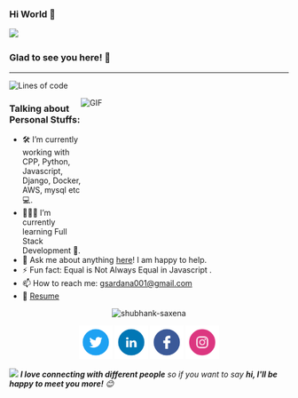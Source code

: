 ### Hi World 👋  
<img src="https://user-images.githubusercontent.com/31731827/88534938-b1e30000-d026-11ea-81f8-cc597f0e2a89.gif" width="100">


<!--
**GouravSardana/GouravSardana** is a ✨ _special_ ✨ repository because its `README.md` (this file) appears on your GitHub profile.

Here are some ideas to get you started:

- 🔭 I’m currently working on ...
- 🌱 I’m currently learning ...
- 👯 I’m looking to collaborate on ...
- 🤔 I’m looking for help with ...
- 💬 Ask me about ...
- 📫 How to reach me: ...
- 😄 Pronouns: ...
- ⚡ Fun fact: ...
-->


### Glad to see you here! 🤩 


---
<!--START_SECTION:waka-->
![Lines of code](https://img.shields.io/badge/From%20Hello%20World%20I've%20written-1266686%20Lines%20of%20code-blue)



<img align="right" height="250" width="375" alt="GIF" src="https://user-images.githubusercontent.com/31731827/88533334-c40f6f00-d023-11ea-8450-66fbc7f2557d.gif" />

### Talking about Personal Stuffs:
- 🛠 I’m currently working with CPP, Python, Javascript, Django, Docker, AWS, mysql etc 💻.
- 👨🏻‍💻 I’m currently learning Full Stack Development 🚀.
- 💬 Ask me about anything [here](https://github.com/GouravSardana/GouravSardana/issues/1)! I am happy to help.
- ⚡ Fun fact: Equal is Not Always Equal in Javascript  .
- 📫 How to reach me: gsardana001@gmail.com
- 📝 [Resume](https://github.com/GouravSardana/GouravSardana/files/4981488/Gourav-Resume.pdf)




<p align="center"><img src="https://github-readme-stats.vercel.app/api?username=GouravSardana&show_icons=true&theme=tokyonight" alt="shubhank-saxena" /> </p>

<p align="center">
<a href="https://twitter.com/19_saxena"><img src="https://github.com/aritraroy/social-icons/blob/master/twitter-icon.png?raw=true" width="60"></a>
<a href="https://www.linkedin.com/in/shubhank-saxena"><img src="https://github.com/aritraroy/social-icons/blob/master/linkedin-icon.png?raw=true" width="60"></a>
<a href="https://www.facebook.com/gaurav.sardana.756"><img src="https://github.com/aritraroy/social-icons/blob/master/facebook-icon.png?raw=true" width="60"></a>
<a href="https://www.instagram.com/gourav_sardana_/"><img src="https://github.com/aritraroy/social-icons/blob/master/instagram-icon.png?raw=true" width="60"></a>
</p>

<img src="https://media.giphy.com/media/LnQjpWaON8nhr21vNW/giphy.gif" width="60"> <em><b>I love connecting with different people</b> so if you want to say <b>hi, I'll be happy to meet you more!</b> 😊</em>

